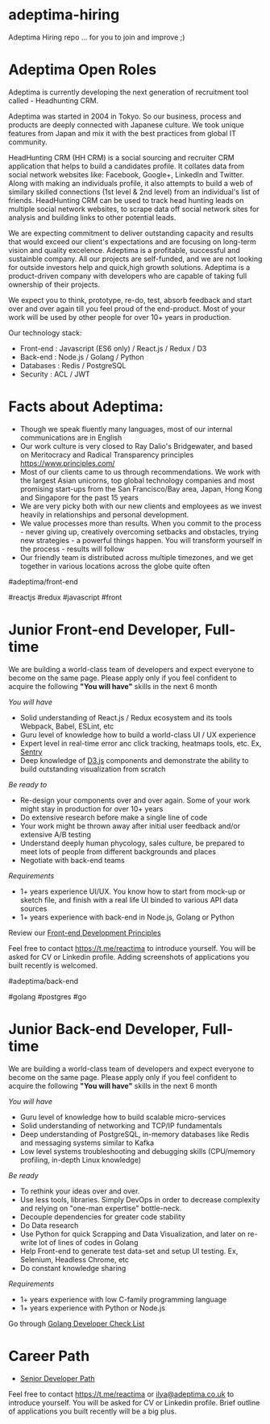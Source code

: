 # adeptima-hiring

Adeptima Hiring repo ... for you to join and improve ;)

# Adeptima Open Roles

Adeptima is currently developing the next generation of recruitment tool called - Headhunting CRM. 

Adeptima was started in 2004 in Tokyo. So our business, process and products are deeply connected with Japanese culture. We took unique features from Japan and mix it with the best practices from global IT community.

HeadHunting CRM (HH CRM) is a social sourcing and recruiter CRM application that helps to build a candidates profile. It collates data from social network websites like: Facebook, Google+, LinkedIn and Twitter. Along with making an individuals profile, it also attempts to build a web of similary skilled connections (1st level & 2nd level) from an individual's list of friends. HeadHunting CRM can be used to track head hunting leads on multiple social network websites, to scrape data off social network sites for analysis and building links to other potential leads.

We are expecting commitment to deliver outstanding capacity and results that would exceed our client's expectations and are focusing on long-term vision and quality excelence. Adeptima is a profitable, successful and sustainble company. All our projects are self-funded, and we are not looking for outside investors help and quick,high growth solutions. Adeptima is a product-driven company with developers who are capable of taking full ownership of their projects. 

We expect you to think, prototype, re-do, test, absorb feedback and start over and over again till you feel proud of the end-product. Most of your work will be used by other people for over 10+ years in production.

Our technology stack:
* Front-end : Javascript (ES6 only) / React.js / Redux  / D3 
* Back-end : Node.js / Golang / Python
* Databases : Redis / PostgreSQL 
* Security : ACL / JWT  


# Facts about Adeptima:
* Though we speak fluently many languages, most of our internal communications are in English
* Our work culture is very closed to Ray Dalio's Bridgewater, and based on Meritocracy and Radical Transparency principles https://www.principles.com/ 
* Most of our clients came to us through recommendations. We work with the largest Asian unicorns, top global technology companies and most promising start-ups from the San Francisco/Bay area, Japan, Hong Kong and Singapore for the past 15 years
* We are very picky both with our new clients and employees as we invest heavily in relationships and personal development.
* We value processes more than results. When you commit to the process - never giving up, creatively overcoming setbacks and obstacles, trying new strategies - a powerful things happen. You will transform yourself in the process - results will follow
* Our friendly team is distributed across multiple timezones, and we get together in various locations across the globe quite often


#adeptima/front-end

#reactjs #redux #javascript #front

# Junior Front-end Developer, Full-time 
We are building a world-class team of developers and expect everyone to become on the same page. Please apply only if you feel confident to acquire the following **"You will have"** skills in the next 6 month

*You will have*
* Solid understanding of React.js / Redux ecosystem and its tools Webpack, Babel, ESLint, etc
* Guru level of knowledge how to build a world-class UI / UX experience
* Expert level in real-time error anc click tracking, heatmaps tools, etc. Ex, [Sentry](https://sentry.io/)   
* Deep knowledge of [D3.js](https://d3js.org/) components and demonstrate the ability to build outstanding visualization from scratch  

*Be ready to*
* Re-design your components over and over again. Some of your work might stay in production for over 10+ years
* Do extensive research before make a single line of code
* Your work might be thrown away after initial user feedback and/or extensive A/B testing 
* Understand deeply human phycology, sales culture, be prepared to meet lots of people from different backgrounds and places
* Negotiate with back-end teams

*Requirements*
* 1+ years experience UI/UX. You know how to start from mock-up or sketch file, and finish with a real life UI binded to various API data sources 
* 1+ years experience with back-end in Node.js, Golang or Python

Review our [Front-end Development Principles](Front-end_Development_Principles.md)

Feel free to contact https://t.me/reactima to introduce yourself. You will be asked for CV or Linkedin profile. Adding screenshots of applications you built recently is welcomed. 


#adeptima/back-end

#golang #postgres #go

# Junior Back-end Developer, Full-time
We are building a world-class team of developers and expect everyone to become on the same page. Please apply only if you feel confident to acquire the following **"You will have"** skills in the next 6 month

*You will have*
* Guru level of knowledge how to build scalable micro-services
* Solid understanding of networking and TCP/IP fundamentals
* Deep understanding of PostgreSQL, in-memory databases like Redis and messaging systems similar to Kafka
* Low level systems troubleshooting and debugging skills (CPU/memory profiling, in-depth Linux knowledge)

*Be ready*
* To rethink your ideas over and over.
* Use less tools, libraries. Simply DevOps in order to decrease complexity and relying on "one-man expertise" bottle-neck. 
* Decouple dependencies for greater code stability 
* Do Data research 
* Use Python for quick Scrapping and Data Visualization, and later on re-write lot of lines of codes in Golang 
* Help Front-end to generate test data-set and setup UI testing. Ex, Selenium, Headless Chrome, etc 
* Do constant knowledge sharing

*Requirements* 
* 1+ years experience with low C-family programming language
* 1+ years experience with Python or Node.js

Go through [Golang Developer Check List](Golang_Check_List.md)

# Career Path
* [Senior Developer Path](SENIOR.md)
 


Feel free to contact https://t.me/reactima or ilya@adeptima.co.uk to introduce yourself. You will be asked for CV or Linkedin profile. Brief outline of applications you built recently will be a big plus. 
